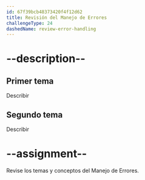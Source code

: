 ```yaml
---
id: 67f39bcb48373420f4f12d62
title: Revisión del Manejo de Errores
challengeType: 24
dashedName: review-error-handling
---
```


# --description--

## Primer tema

Describir

## Segundo tema

Describir

# --assignment--

Revise los temas y conceptos del Manejo de Errores.
